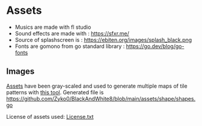 # Assets

- Musics are made with fl studio
- Sound effects are made with : https://sfxr.me/
- Source of splashscreen is : https://ebiten.org/images/splash_black.png
- Fonts are gomono from go standard library : https://go.dev/blog/go-fonts

## Images

[Assets](https://xenodroidz.itch.io/simplegloomrpg-16x16-icon-pack) have been gray-scaled and used to generate multiple maps of tile patterns with [this tool](https://github.com/Zyko0/BlackAndWhite8/blob/main/cmd/shapegen/README.md).
Generated file is https://github.com/Zyko0/BlackAndWhite8/blob/main/assets/shape/shapes.go

License of assets used: [License.txt](https://github.com/Zyko0/BlackAndWhite8/tree/main/assets/shape/License.txt)
